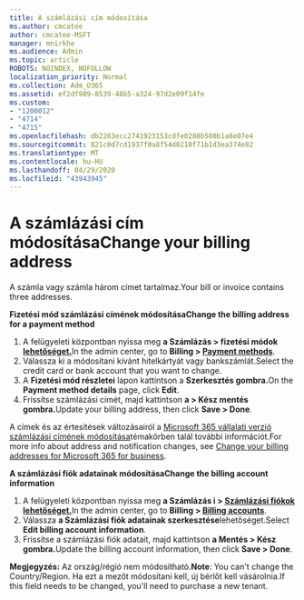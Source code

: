 ```yaml
---
title: A számlázási cím módosítása
ms.author: cmcatee
author: cmcatee-MSFT
manager: mnirkhe
ms.audience: Admin
ms.topic: article
ROBOTS: NOINDEX, NOFOLLOW
localization_priority: Normal
ms.collection: Adm_O365
ms.assetid: ef2df989-8539-48b5-a324-97d2e09f14fe
ms.custom:
- "1200012"
- "4714"
- "4715"
ms.openlocfilehash: db2283ecc2741923153cdfe0288b580b1a8e07e4
ms.sourcegitcommit: 821c0d7cd1937f0a8f54d0210f71b1d3ea374e82
ms.translationtype: MT
ms.contentlocale: hu-HU
ms.lasthandoff: 04/29/2020
ms.locfileid: "43943945"
---
```

# <a name="change-your-billing-address"></a><span data-ttu-id="5891c-102">A számlázási cím módosítása</span><span class="sxs-lookup"><span data-stu-id="5891c-102">Change your billing address</span></span>

<span data-ttu-id="5891c-103">A számla vagy számla három címet tartalmaz.</span><span class="sxs-lookup"><span data-stu-id="5891c-103">Your bill or invoice contains three addresses.</span></span>

<span data-ttu-id="5891c-104">**Fizetési mód számlázási címének módosítása**</span><span class="sxs-lookup"><span data-stu-id="5891c-104">**Change the billing address for a payment method**</span></span>

1. <span data-ttu-id="5891c-105">A felügyeleti központban nyissa meg **a Számlázás > fizetési módok [lehetőséget.](https://go.microsoft.com/fwlink/p/?linkid=2018806)**</span><span class="sxs-lookup"><span data-stu-id="5891c-105">In the admin center, go to **Billing > [Payment methods](https://go.microsoft.com/fwlink/p/?linkid=2018806)**.</span></span>
2. <span data-ttu-id="5891c-106">Válassza ki a módosítani kívánt hitelkártyát vagy bankszámlát.</span><span class="sxs-lookup"><span data-stu-id="5891c-106">Select the credit card or bank account that you want to change.</span></span>
3. <span data-ttu-id="5891c-107">A **Fizetési mód részletei** lapon kattintson a **Szerkesztés gombra.**</span><span class="sxs-lookup"><span data-stu-id="5891c-107">On the **Payment method details** page, click **Edit**.</span></span>
4. <span data-ttu-id="5891c-108">Frissítse számlázási címét, majd kattintson **a > Kész mentés gombra.**</span><span class="sxs-lookup"><span data-stu-id="5891c-108">Update your billing address, then click **Save > Done**.</span></span>

<span data-ttu-id="5891c-109">A címek és az értesítések változásairól a [Microsoft 365 vállalati verzió számlázási címének módosítása](https://docs.microsoft.com/microsoft-365/commerce/billing-and-payments/change-your-billing-addresses?view=o365-worldwide)témakörben talál további információt.</span><span class="sxs-lookup"><span data-stu-id="5891c-109">For more info about address and notification changes, see [Change your billing addresses for Microsoft 365 for business](https://docs.microsoft.com/microsoft-365/commerce/billing-and-payments/change-your-billing-addresses?view=o365-worldwide).</span></span>

<span data-ttu-id="5891c-110">**A számlázási fiók adatainak módosítása**</span><span class="sxs-lookup"><span data-stu-id="5891c-110">**Change the billing account information**</span></span>

1. <span data-ttu-id="5891c-111">A felügyeleti központban nyissa meg **a Számlázás i > [Számlázási fiókok lehetőséget.](https://admin.microsoft.com/Adminportal/Home?source=applauncher#/BillingAccounts/billing-accounts)**</span><span class="sxs-lookup"><span data-stu-id="5891c-111">In the admin center, go to **Billing > [Billing accounts](https://admin.microsoft.com/Adminportal/Home?source=applauncher#/BillingAccounts/billing-accounts)**.</span></span>
2. <span data-ttu-id="5891c-112">Válassza **a Számlázási fiók adatainak szerkesztése**lehetőséget.</span><span class="sxs-lookup"><span data-stu-id="5891c-112">Select **Edit billing account information**.</span></span>
3. <span data-ttu-id="5891c-113">Frissítse a számlázási fiók adatait, majd kattintson **a Mentés > Kész gombra.**</span><span class="sxs-lookup"><span data-stu-id="5891c-113">Update the billing account information, then click **Save > Done**.</span></span>

<span data-ttu-id="5891c-114">**Megjegyzés:** Az ország/régió nem módosítható.</span><span class="sxs-lookup"><span data-stu-id="5891c-114">**Note**: You can't change the Country/Region.</span></span> <span data-ttu-id="5891c-115">Ha ezt a mezőt módosítani kell, új bérlőt kell vásárolnia.</span><span class="sxs-lookup"><span data-stu-id="5891c-115">If this field needs to be changed, you'll need to purchase a new tenant.</span></span>
